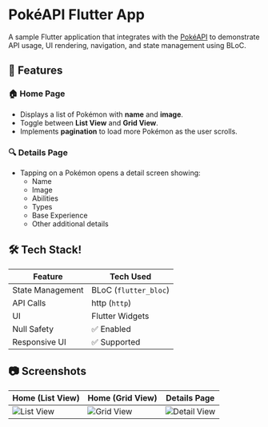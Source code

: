 # PokéAPI Flutter App

A sample Flutter application that integrates with the [PokéAPI](https://pokeapi.co/) to demonstrate API usage, UI rendering, navigation, and state management using BLoC.

## 📱 Features

### 🏠 Home Page
- Displays a list of Pokémon with **name** and **image**.
- Toggle between **List View** and **Grid View**.
- Implements **pagination** to load more Pokémon as the user scrolls.

### 🔍 Details Page
- Tapping on a Pokémon opens a detail screen showing:
  - Name
  - Image
  - Abilities
  - Types
  - Base Experience
  - Other additional details

## 🛠️ Tech Stack!

| Feature         | Tech Used        |
|----------------|------------------|
| State Management | BLoC (`flutter_bloc`) |
| API Calls        | http (`http`)     |
| UI              | Flutter Widgets |
| Null Safety     | ✅ Enabled       |
| Responsive UI   | ✅ Supported     |

## 📷 Screenshots

| Home (List View) | Home (Grid View) | Details Page |
|------------------|------------------|--------------|
| ![List View](screenshots/list_view.png) | ![Grid View](https://github.com/user-attachments/assets/7d0e9558-aa0b-4a6a-94b1-f42c27d4caee)| ![Detail View](https://github.com/user-attachments/assets/d28382b8-526e-488e-a6c4-a61d32e1cfdb) |
